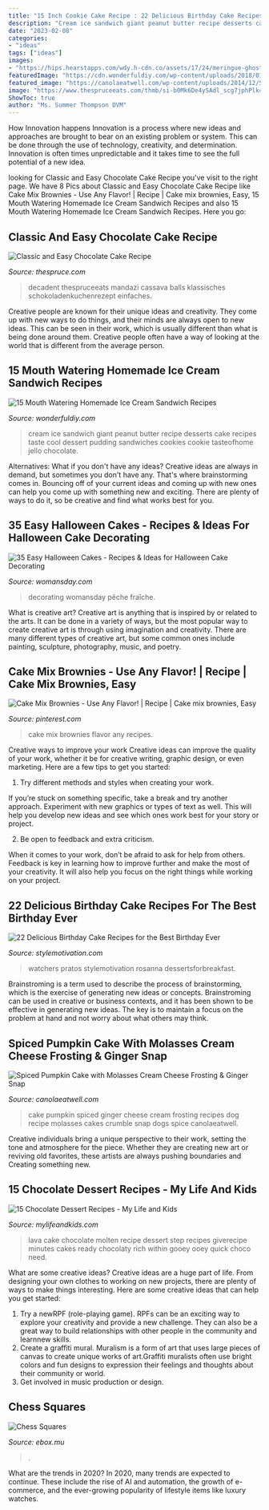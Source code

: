 ```yaml
---
title: "15 Inch Cookie Cake Recipe : 22 Delicious Birthday Cake Recipes For The Best Birthday Ever"
description: "Cream ice sandwich giant peanut butter recipe desserts cake recipes taste cool dessert pudding sandwiches cookies cookie tasteofhome jello chocolate"
date: "2023-02-08"
categories:
- "ideas"
tags: ["ideas"]
images:
- "https://hips.hearstapps.com/wdy.h-cdn.co/assets/17/24/meringue-ghosts-cake.jpg?crop=1.0xw:1xh;center,top&amp;resize=768:*"
featuredImage: "https://cdn.wonderfuldiy.com/wp-content/uploads/2018/01/Giant-peanut-butter-ice-cream-sandwich-cake.jpg"
featured_image: "https://canolaeatwell.com/wp-content/uploads/2014/12/Spiced-Pumpkin-Cake.jpg"
image: "https://www.thespruceeats.com/thmb/si-b0Mk6De4ySAdl_scg7jphPlk=/2048x1367/filters:fill(auto,1)/classic-and-easy-chocolate-cake-recipe-995137_14_preview-5afc9a2743a1030037167eff.jpeg"
ShowToc: true
author: "Ms. Summer Thompson DVM"
---
```



How Innovation happens
Innovation is a process where new ideas and approaches are brought to bear on an existing problem or system. This can be done through the use of technology, creativity, and determination. Innovation is often times unpredictable and it takes time to see the full potential of a new idea.

	

		
looking for Classic and Easy Chocolate Cake Recipe you've visit to the right page. We have 8 Pics about Classic and Easy Chocolate Cake Recipe like Cake Mix Brownies - Use Any Flavor! | Recipe | Cake mix brownies, Easy, 15 Mouth Watering Homemade Ice Cream Sandwich Recipes and also 15 Mouth Watering Homemade Ice Cream Sandwich Recipes. Here you go:
		
    
## Classic And Easy Chocolate Cake Recipe

<img loading=lazy src="https://www.thespruceeats.com/thmb/si-b0Mk6De4ySAdl_scg7jphPlk=/2048x1367/filters:fill(auto,1)/classic-and-easy-chocolate-cake-recipe-995137_14_preview-5afc9a2743a1030037167eff.jpeg" onerror="this.onerror=null;this.src='https://tse1.mm.bing.net/th?id=OIP.tskDp9_vBW-Ap-9-8aTtIAHaE8&amp;pid=15.1';" alt="Classic and Easy Chocolate Cake Recipe">

_Source: thespruce.com_

>decadent thespruceeats mandazi cassava balls klassisches schokoladenkuchenrezept einfaches. 

	

Creative people are known for their unique ideas and creativity. They come up with new ways to do things, and their minds are always open to new ideas. This can be seen in their work, which is usually different than what is being done around them. Creative people often have a way of looking at the world that is different from the average person.

    
## 15 Mouth Watering Homemade Ice Cream Sandwich Recipes

<img loading=lazy src="https://cdn.wonderfuldiy.com/wp-content/uploads/2018/01/Giant-peanut-butter-ice-cream-sandwich-cake.jpg" onerror="this.onerror=null;this.src='https://tse3.mm.bing.net/th?id=OIP.FpTRo4Yu5qtHiNUzXiPU9AHaHa&amp;pid=15.1';" alt="15 Mouth Watering Homemade Ice Cream Sandwich Recipes">

_Source: wonderfuldiy.com_

>cream ice sandwich giant peanut butter recipe desserts cake recipes taste cool dessert pudding sandwiches cookies cookie tasteofhome jello chocolate. 

	

Alternatives: What if you don't have any ideas?
Creative ideas are always in demand, but sometimes you don't have any. That's where brainstorming comes in. Bouncing off of your current ideas and coming up with new ones can help you come up with something new and exciting. There are plenty of ways to do it, so be creative and find what works best for you.

    
## 35 Easy Halloween Cakes - Recipes &amp; Ideas For Halloween Cake Decorating

<img loading=lazy src="https://hips.hearstapps.com/wdy.h-cdn.co/assets/17/24/meringue-ghosts-cake.jpg?crop=1.0xw:1xh;center,top&amp;resize=768:*" onerror="this.onerror=null;this.src='https://tse3.mm.bing.net/th?id=OIP.IBE7SWxruOyHL91cIXxNngHaLH&amp;pid=15.1';" alt="35 Easy Halloween Cakes - Recipes &amp; Ideas for Halloween Cake Decorating">

_Source: womansday.com_

>decorating womansday pêche fraîche. 

	

What is creative art?
Creative art is anything that is inspired by or related to the arts. It can be done in a variety of ways, but the most popular way to create creative art is through using imagination and creativity. There are many different types of creative art, but some common ones include painting, sculpture, photography, music, and poetry.

    
## Cake Mix Brownies - Use Any Flavor! | Recipe | Cake Mix Brownies, Easy

<img loading=lazy src="https://i.pinimg.com/736x/c2/25/a6/c225a68fb1500839df446c5457a81ed3.jpg" onerror="this.onerror=null;this.src='https://tse4.mm.bing.net/th?id=OIP.m5SDHJfeDSS_IOaZphq4bAHaO0&amp;pid=15.1';" alt="Cake Mix Brownies - Use Any Flavor! | Recipe | Cake mix brownies, Easy">

_Source: pinterest.com_

>cake mix brownies flavor any recipes. 

	

Creative ways to improve your work
Creative ideas can improve the quality of your work, whether it be for creative writing, graphic design, or even marketing. Here are a few tips to get you started:
1. Try different methods and styles when creating your work.

If you’re stuck on something specific, take a break and try another approach. Experiment with new graphics or types of text as well. This will help you develop new ideas and see which ones work best for your story or project.

2. Be open to feedback and extra criticism.

When it comes to your work, don’t be afraid to ask for help from others. Feedback is key in learning how to improve further and make the most of your creativity. It will also help you focus on the right things while working on your project.


    
## 22 Delicious Birthday Cake Recipes For The Best Birthday Ever

<img loading=lazy src="https://www.stylemotivation.com/wp-content/uploads/2013/10/22-Delicious-Birthday-Cakes-Recipes-for-the-Best-Birthday-Ever-21.jpg" onerror="this.onerror=null;this.src='https://tse3.mm.bing.net/th?id=OIP.VSWh48lp_fIk7seKBX4U2wHaLJ&amp;pid=15.1';" alt="22 Delicious Birthday Cake Recipes for the Best Birthday Ever">

_Source: stylemotivation.com_

>watchers pratos stylemotivation rosanna dessertsforbreakfast. 

	

Brainstroming is a term used to describe the process of brainstorming, which is the exercise of generating new ideas or concepts. Brainstroming can be used in creative or business contexts, and it has been shown to be effective in generating new ideas. The key is to maintain a focus on the problem at hand and not worry about what others may think.

    
## Spiced Pumpkin Cake With Molasses Cream Cheese Frosting &amp; Ginger Snap

<img loading=lazy src="https://canolaeatwell.com/wp-content/uploads/2014/12/Spiced-Pumpkin-Cake.jpg" onerror="this.onerror=null;this.src='https://tse3.mm.bing.net/th?id=OIP.lE-VHXLBc3umURAisbJhjwHaLH&amp;pid=15.1';" alt="Spiced Pumpkin Cake with Molasses Cream Cheese Frosting &amp; Ginger Snap">

_Source: canolaeatwell.com_

>cake pumpkin spiced ginger cheese cream frosting recipes dog recipe molasses cakes crumble snap dogs spice canolaeatwell. 

	

Creative individuals bring a unique perspective to their work, setting the tone and atmosphere for the piece. Whether they are creating new art or reviving old favorites, these artists are always pushing boundaries and Creating something new.

    
## 15 Chocolate Dessert Recipes - My Life And Kids

<img loading=lazy src="http://mylifeandkids.com/wp-content/uploads/2016/09/Molten-Chocolate-Lava-Cake.jpg" onerror="this.onerror=null;this.src='https://tse4.mm.bing.net/th?id=OIP.8vSf_Ysku5JczRJjtu4cIAHaLM&amp;pid=15.1';" alt="15 Chocolate Dessert Recipes - My Life and Kids">

_Source: mylifeandkids.com_

>lava cake chocolate molten recipe dessert step recipes giverecipe minutes cakes ready chocolaty rich within gooey ooey quick choco need. 

	

What are some creative ideas?
Creative ideas are a huge part of life. From designing your own clothes to working on new projects, there are plenty of ways to make things interesting. Here are some creative ideas that can help you get started: 
1. Try a newRPF (role-playing game). RPFs can be an exciting way to explore your creativity and provide a new challenge. They can also be a great way to build relationships with other people in the community and learnnew skills. 
2. Create a graffiti mural. Muralism is a form of art that uses large pieces of canvas to create unique works of art.Graffiti muralists often use bright colors and fun designs to expression their feelings and thoughts about their community or world. 
3. Get involved in music production or design.

    
## Chess Squares

<img loading=lazy src="https://www.ebox.mu/assets/recipes/l/8vidLQVJvDSLi0AoziOAaylQgIVbcTWzIy6ZBPBW.jpg" onerror="this.onerror=null;this.src='https://tse1.mm.bing.net/th?id=OIP.PjjQzs1t90mAMvLK98LT6gHaHa&amp;pid=15.1';" alt="Chess Squares">

_Source: ebox.mu_

>. 

	

What are the trends in 2020?
In 2020, many trends are expected to continue. These include the rise of AI and automation, the growth of e-commerce, and the ever-growing popularity of lifestyle items like luxury watches.

